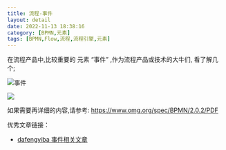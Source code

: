 ```yaml
---
title: 流程-事件 
layout: detail 
date: 2022-11-13 18:38:16 
category: [BPMN,元素]
tags: [BPMN,Flow,流程,流程引擎,元素]
---
```


在流程产品中,比较重要的 元素 “事件” ,作为流程产品或技术的大牛们, 看了解几个;

![事件](images/事件.png)

![](images/事件类图.png)

如果需要再详细的内容,请参考: https://www.omg.org/spec/BPMN/2.0.2/PDF

优秀文章链接：

* [dafengyiba 事件相关文章](https://www.jianshu.com/u/fe00cda6c54e)
